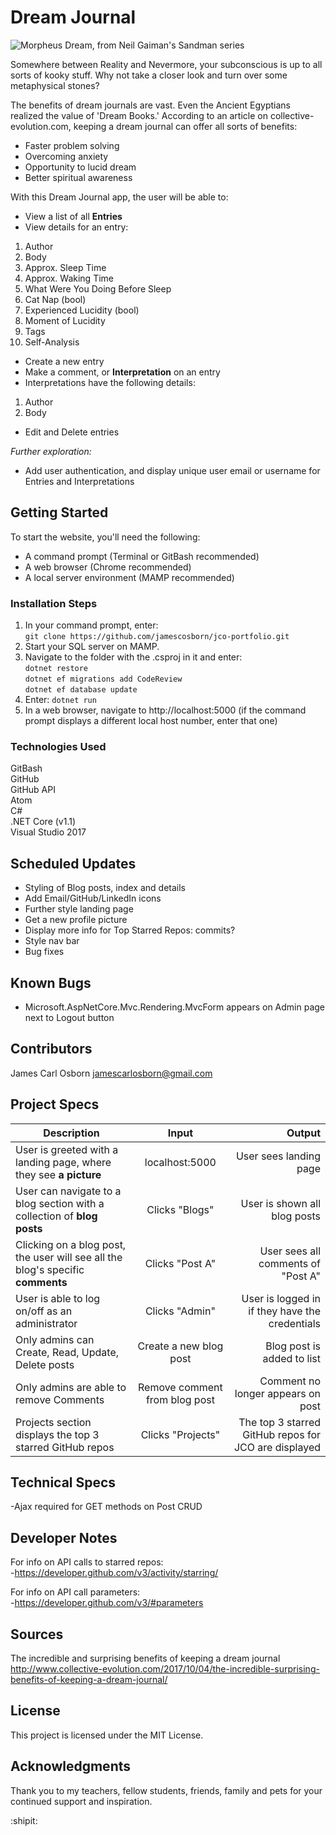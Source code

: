 # Dream Journal

![Morpheus Dream, from Neil Gaiman's Sandman series](https://nerdist.com/wp-content/uploads/2017/04/663307.jpg)

Somewhere between Reality and Nevermore, your subconscious is up to all sorts of kooky stuff. Why not take a closer look and turn over some metaphysical stones?

The benefits of dream journals are vast. Even the Ancient Egyptians realized the value of 'Dream Books.' According to an article on collective-evolution.com, keeping a dream journal can offer all sorts of benefits:

* Faster problem solving
* Overcoming anxiety
* Opportunity to lucid dream
* Better spiritual awareness

With this Dream Journal app, the user will be able to:

* View a list of all __Entries__
* View details for an entry:   
1) Author  
2) Body  
3) Approx. Sleep Time  
4) Approx. Waking Time  
5) What Were You Doing Before Sleep  
6) Cat Nap (bool)  
7) Experienced Lucidity (bool)  
8) Moment of Lucidity  
9) Tags  
10) Self-Analysis  


* Create a new entry
* Make a comment, or __Interpretation__ on an entry
* Interpretations have the following details:
1) Author
2) Body

* Edit and Delete entries  

_Further exploration:_

* Add user authentication, and display unique user email or username for Entries and Interpretations

## Getting Started

To start the website, you'll need the following:

* A command prompt (Terminal or GitBash recommended)
* A web browser (Chrome recommended)
* A local server environment (MAMP recommended)

### Installation Steps

1. In your command prompt, enter:  
  `git clone https://github.com/jamescosborn/jco-portfolio.git`
2. Start your SQL server on MAMP.
3. Navigate to the folder with the .csproj in it and enter:   
`dotnet restore`  
`dotnet ef migrations add CodeReview`     
`dotnet ef database update`  
4. Enter:  `dotnet run`
5. In a web browser, navigate to http://localhost:5000 (if the command prompt displays a different local host number, enter that one)

### Technologies Used

GitBash  
GitHub   
GitHub API  
Atom   
C#  
.NET Core (v1.1)  
Visual Studio 2017  

## Scheduled Updates

* Styling of Blog posts, index and details
* Add Email/GitHub/LinkedIn icons
* Further style landing page
* Get a new profile picture  
* Display more info for Top Starred Repos: commits?
* Style nav bar
* Bug fixes

## Known Bugs

* Microsoft.AspNetCore.Mvc.Rendering.MvcForm appears on Admin page next to Logout button

## Contributors

James Carl Osborn
jamescarlosborn@gmail.com  

## Project Specs

| Description        | Input           | Output  |
| ------------- |:-------------:| -----:|
| User is greeted with a landing page, where they see __a picture__       | localhost:5000       | User sees landing page    |
| User can navigate to a blog section with a collection of __blog posts__       | Clicks "Blogs"       | User is shown all blog posts    |
| Clicking on a blog post, the user will see all the blog's specific __comments__       | Clicks "Post A"       | User sees all comments of "Post A"    |
| User is able to log on/off as an administrator | Clicks "Admin" | User is logged in if they have the credentials |
| Only admins can Create, Read, Update, Delete posts | Create a new blog post | Blog post is added to list |
| Only admins are able to remove Comments | Remove comment from blog post | Comment no longer appears on post |
| Projects section displays the top 3 starred GitHub repos | Clicks "Projects" | The top 3 starred GitHub repos for JCO are displayed  |

## Technical Specs
-Ajax required for GET methods on Post CRUD

## Developer Notes  
For info on API calls to starred repos:   
-https://developer.github.com/v3/activity/starring/  

For info on API call parameters:  
-https://developer.github.com/v3/#parameters  

## Sources

The incredible and surprising benefits of keeping a dream journal  
http://www.collective-evolution.com/2017/10/04/the-incredible-surprising-benefits-of-keeping-a-dream-journal/

## License

This project is licensed under the MIT License.

## Acknowledgments

Thank you to my teachers, fellow students, friends, family and pets for your continued support and inspiration.  

:shipit:
